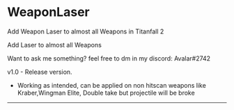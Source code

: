 # WeaponLaser
Add Weapon Laser to almost all Weapons in Titanfall 2

Add Laser to almost all Weapons

Want to ask me something? feel free to dm in my discord: Avalar#2742

v1.0 - Release version. 
- Working as intended, can be applied on non hitscan weapons like Kraber,Wingman Elite, Double take but projectile will be broke
---------------------------------------------------------------------------------------------------------------------------------------------------------------------------------------------------------------
